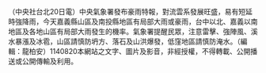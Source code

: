 （中央社台北20日電）中央氣象署發布豪雨特報，對流雲系發展旺盛，易有短延時強降雨，今天嘉義縣山區及南投縣地區有局部大雨或豪雨，台中以北、嘉義以南地區及各地山區有局部大雨發生的機率。氣象署提醒民眾，注意雷擊、強陣風、溪水暴漲及冰雹，山區請慎防坍方、落石及山洪爆發，低窪地區請慎防淹水。（編輯：龍柏安）1140820本網站之文字、圖片及影音，非經授權，不得轉載、公開播送或公開傳輸及利用。